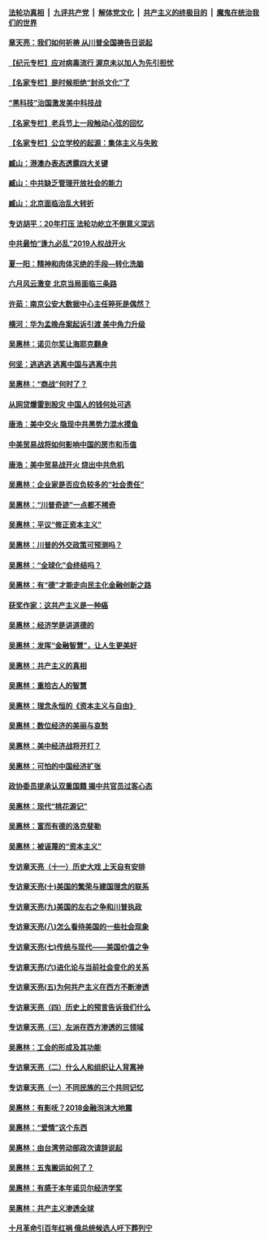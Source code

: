 ####  [法轮功真相](../../../../basic/blob/master/README.md?t=07041902) &nbsp;|&nbsp; [九评共产党](../../../../9ping.md/blob/master/README.md?t=07041902) &nbsp;|&nbsp; [解体党文化](../../../../jtdwh.md/blob/master/README.md?t=07041902)  &nbsp;|&nbsp; [共产主义的终极目的](../../../../gczydzjmd.md/blob/master/README.md?t=07041902) &nbsp;|&nbsp; [魔鬼在统治我们的世界](../../../../mgztzwmdsj.md/blob/master/README.md?t=07041902) 

#### [章天亮：我们如何祈祷 从川普全国祷告日说起](../pages/nsc423/n11944627.md?t=07041902) 

#### [【纪元专栏】应对病毒流行 渥京未以加人为先引担忧](../pages/nsc423/n11875714.md?t=07041902) 

#### [【名家专栏】是时候拒绝“封杀文化”了](../pages/nsc423/n11814093.md?t=07041902) 

#### [“黑科技”治国激发美中科技战](../pages/nsc423/n11638056.md?t=07041902) 

#### [【名家专栏】老兵节上一段触动心弦的回忆](../pages/nsc423/n11646016.md?t=07041902) 

#### [【名家专栏】公立学校的起源：集体主义与失败](../pages/nsc423/n11601833.md?t=07041902) 

#### [臧山：港澳办表态透露四大关键](../pages/nsc423/n11421628.md?t=07041902) 

#### [臧山：中共缺乏管理开放社会的能力](../pages/nsc423/n11407457.md?t=07041902) 

#### [臧山：北京面临治乱大转折](../pages/nsc423/n11406895.md?t=07041902) 

#### [专访胡平：20年打压 法轮功屹立不倒意义深远](../pages/nsc423/n11398800.md?t=07041902) 

#### [中共最怕“逢九必乱”2019人权战开火](../pages/nsc423/n11385248.md?t=07041902) 

#### [夏一阳：精神和肉体灭绝的手段—转化洗脑](../pages/nsc423/n11368250.md?t=07041902) 

#### [六月风云激变 北京当局面临三条路](../pages/nsc423/n11313668.md?t=07041902) 

#### [许茹：南京公安大数据中心主任猝死是偶然？](../pages/nsc423/n11064744.md?t=07041902) 

#### [横河：华为孟晚舟案起诉引渡 美中角力升级](../pages/nsc423/n11027230.md?t=07041902) 

#### [吴惠林：诺贝尔奖让海耶克翻身](../pages/nsc423/n10890049.md?t=07041902) 

#### [何坚：逃逃逃 逃离中国与逃离中共](../pages/nsc423/n10592891.md?t=07041902) 

#### [吴惠林：“商战”何时了？](../pages/nsc423/n10573558.md?t=07041902) 

#### [从网贷爆雷到股灾 中国人的钱何处可逃](../pages/nsc423/n10572800.md?t=07041902) 

#### [唐浩：美中交火 隐现中共黑势力混水摸鱼](../pages/nsc423/n10544040.md?t=07041902) 

#### [中美贸易战将如何影响中国的房市和币值](../pages/nsc423/n10543697.md?t=07041902) 

#### [唐浩：美中贸易战开火 烧出中共危机](../pages/nsc423/n10540126.md?t=07041902) 

#### [吴惠林：企业家是否应负较多的“社会责任”](../pages/nsc423/n10535022.md?t=07041902) 

#### [吴惠林：“川普奇迹”一点都不稀奇](../pages/nsc423/n10512808.md?t=07041902) 

#### [吴惠林：平议“修正资本主义”](../pages/nsc423/n10495724.md?t=07041902) 

#### [吴惠林：川普的外交政策可预测吗？](../pages/nsc423/n10462387.md?t=07041902) 

#### [吴惠林：“全球化”会终结吗？](../pages/nsc423/n10452838.md?t=07041902) 

#### [吴惠林：有“德”才能走向民主化金融创新之路](../pages/nsc423/n10432292.md?t=07041902) 

#### [获奖作家：这共产主义是一种癌](../pages/nsc423/n10431541.md?t=07041902) 

#### [吴惠林：经济学是讲道德的](../pages/nsc423/n10398014.md?t=07041902) 

#### [吴惠林：发挥“金融智慧”，让人生更美好](../pages/nsc423/n10375019.md?t=07041902) 

#### [吴惠林：共产主义的真相](../pages/nsc423/n10351394.md?t=07041902) 

#### [吴惠林：重拾古人的智慧](../pages/nsc423/n10337691.md?t=07041902) 

#### [吴惠林：理念永恒的《资本主义与自由》](../pages/nsc423/n10316274.md?t=07041902) 

#### [吴惠林：数位经济的美丽与哀愁](../pages/nsc423/n10292946.md?t=07041902) 

#### [吴惠林：美中经济战将开打？](../pages/nsc423/n10258825.md?t=07041902) 

#### [吴惠林：可怕的中国经济扩张](../pages/nsc423/n10219147.md?t=07041902) 

#### [政协委员提承认双重国籍 揭中共官员过客心态](../pages/nsc423/n10208809.md?t=07041902) 

#### [吴惠林：现代“桃花源记”](../pages/nsc423/n10185234.md?t=07041902) 

#### [吴惠林：富而有德的洛克斐勒](../pages/nsc423/n10142264.md?t=07041902) 

#### [吴惠林：被诬蔑的“资本主义”](../pages/nsc423/n10124816.md?t=07041902) 

#### [专访章天亮（十一）历史大戏 上天自有安排](../pages/nsc423/n10094905.md?t=07041902) 

#### [专访章天亮(十)美国的繁荣与建国理念的联系](../pages/nsc423/n10094899.md?t=07041902) 

#### [专访章天亮(九)美国的左右之争和川普执政](../pages/nsc423/n10094889.md?t=07041902) 

#### [专访章天亮(八)怎么看待美国的一些社会现象](../pages/nsc423/n10094857.md?t=07041902) 

#### [专访章天亮(七)传统与现代——美国价值之争](../pages/nsc423/n10093140.md?t=07041902) 

#### [专访章天亮(六)进化论与当前社会变化的关系](../pages/nsc423/n10092036.md?t=07041902) 

#### [专访章天亮(五)为何共产主义在西方不断渗透](../pages/nsc423/n10083620.md?t=07041902) 

#### [专访章天亮（四）历史上的预言告诉我们什么](../pages/nsc423/n10083606.md?t=07041902) 

#### [专访章天亮（三）左派在西方渗透的三领域](../pages/nsc423/n10081115.md?t=07041902) 

#### [吴惠林：工会的形成及其功能](../pages/nsc423/n10080633.md?t=07041902) 

#### [专访章天亮（二）什么人和组织让人背离神](../pages/nsc423/n10076637.md?t=07041902) 

#### [专访章天亮（一）不同民族的三个共同记忆](../pages/nsc423/n10074188.md?t=07041902) 

#### [吴惠林：有影呒？2018金融泡沫大地震](../pages/nsc423/n10040534.md?t=07041902) 

#### [吴惠林：“爱情”这个东西](../pages/nsc423/n10019423.md?t=07041902) 

#### [吴惠林：由台湾劳动部政次请辞说起](../pages/nsc423/n9979679.md?t=07041902) 

#### [吴惠林：五鬼搬运如何了？](../pages/nsc423/n9925338.md?t=07041902) 

#### [吴惠林：有感于本年诺贝尔经济学奖](../pages/nsc423/n9871883.md?t=07041902) 

#### [吴惠林：共产主义渗透全球](../pages/nsc423/n9812748.md?t=07041902) 

#### [十月革命引百年红祸 俄总统候选人吁下葬列宁](../pages/nsc423/n9810182.md?t=07041902) 

